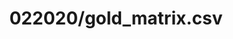 ---  
schema: schema:022020/gold_matrix.csv,schema::022020/gold_matrix.csv  
title: 022020/gold_matrix.csv  
organization: Sample Department  
notes: Used in 3 lineage(s)  
resources:  
  - name: 022020/gold_matrix.csv 
    url: file:/Users/kensu/Customers/Kensu/LoanApproval/PROD/masterdata/prod/022020/gold_matrix.csv 
    format : csv  
license: None  
category:
  - Education  
maintainer: User  
maintainer_email: UserMail  
---